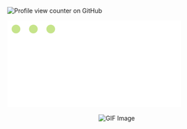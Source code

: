 ![Profile view counter on GitHub](https://komarev.com/ghpvc/?username=DikshantBadawadagi)

![Animated Grid Text](https://raw.githubusercontent.com/DikshantBadawadagi/DikshantBadawadagi/main/animated-text.svg)
<p align="center">
  <img src="https://repository-images.githubusercontent.com/588181932/e36ec678-7984-4cdd-8e4c-a3932772ff8e" alt="GIF Image" />
</p>
